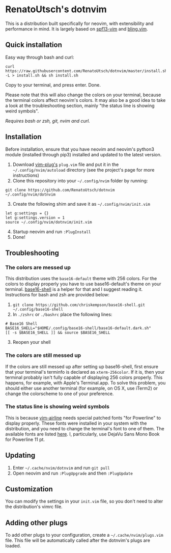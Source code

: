 # RenatoUtsch's dotnvim
This is a distribution built specifically for neovim, with extensibility and performance in mind. It is largely based on [spf13-vim](https://github.com/spf13/spf13-vim) and [bling.vim](https://github.com/bling/dotvim).

## Quick installation

Easy way through bash and curl:

    curl https://raw.githubusercontent.com/RenatoUtsch/dotnvim/master/install.sh -L > install.sh && sh install.sh

Copy to your terminal, and press enter. Done.

Please note that this will also change the colors on your terminal, because the terminal colors affect neovim's colors. It may also be a good idea to take a look at the troubleshooting section, mainly "the status line is showing weird symbols".

*Requires bash or zsh, git, nvim and curl.*

## Installation
Before installation, ensure that you have neovim and neovim's python3 module (installed through pip3) installed and updated to the latest version.

1. Download [vim-plug's](https://github.com/junegunn/vim-plug) `plug.vim` file and put it in the `~/.config/nvim/autoload` directory (see the project's page for more instructions)
2. Clone this repository into your `~/.config/nvim` folder by running:
```
git clone https://github.com/RenatoUtsch/dotnvim ~/.config/nvim/dotnvim
```
3. Create the following shim and save it as `~/.config/nvim/init.vim`
```
let g:settings = {}
let g:settings.version = 1
source ~/.config/nvim/dotnvim/init.vim
```
4. Startup neovim and run `:PlugInstall`
5. Done!

## Troubleshooting
### The colors are messed up
This distribution uses the `base16-default` theme with 256 colors. For the colors to display properly you have to use base16-default's theme on your terminal. [base16-shell](https://github.com/chriskempson/base16-shell) is a helper for that and I suggest reading it. Instructions for bash and zsh are provided below:

1. `git clone https://github.com/chriskempson/base16-shell.git ~/.config/base16-shell`
2. In `./zshrc` or `./bashrc` place the following lines:
```
# Base16 Shell
BASE16_SHELL="$HOME/.config/base16-shell/base16-default.dark.sh"
[[ -s $BASE16_SHELL ]] && source $BASE16_SHELL
```
3. Reopen your shell

### The colors are still messed up
If the colors are still messed up after setting up base16-shell, first ensure that your terminal's terminfo is declared as `xterm-256color`. If it is, then your terminal probably isn't fully capable of displaying 256 colors properly. This happens, for example, with Apple's Terminal.app. To solve this problem, you should either use another terminal (for example, on OS X, use iTerm2) or change the colorscheme to one of your preference.

### The status line is showing weird symbols
This is because [vim-airline](https://github.com/vim-airline/vim-airline) needs special patched fonts "for Powerline" to display properly. These fonts were installed in your system with the distribution, and you need to change the terminal's font to one of them. The available fonts are listed [here](https://github.com/powerline/fonts). I, particularly, use DejaVu Sans Mono Book for Powerline 11 pt.

## Updating
1. Enter `~/.cache/nvim/dotnvim` and run `git pull`
2. Open neovim and run `:PlugUpgrade` and then `:PlugUpdate`

## Customization
You can modify the settings in your `init.vim` file, so you don't need to alter the distribution's vimrc file.

## Adding other plugs
To add other plugs to your configuration, create a `~/.cache/nvim/plugs.vim` file. This file will be automatically called after the dotnvim's plugs are loaded.
